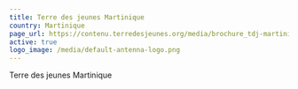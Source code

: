 ```yaml
---
title: Terre des jeunes Martinique
country: Martinique
page_url: https://contenu.terredesjeunes.org/media/brochure_tdj-martinique_2024_3e.pdf
active: true
logo_image: /media/default-antenna-logo.png
---
```

Terre des jeunes Martinique